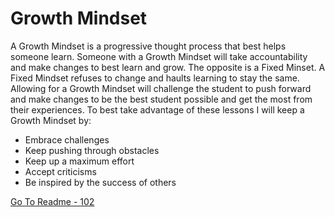 # Growth Mindset 

A Growth Mindset is a progressive thought process that best helps someone learn. Someone with a Growth Mindset will take accountability and make changes to best learn and grow. The opposite is a Fixed Minset. A Fixed Mindset refuses to change and haults learning to stay the same. Allowing for a Growth Mindset will challenge the student to push forward and make changes to be the best student possible and get the most from their experiences. To best take advantage of these lessons I will keep a Growth Mindset by:


  - Embrace challenges 
  - Keep pushing through obstacles
  - Keep up a maximum effort
  - Accept criticisms 
  - Be inspired by the success of others




[Go To Readme - 102](/README.md)


